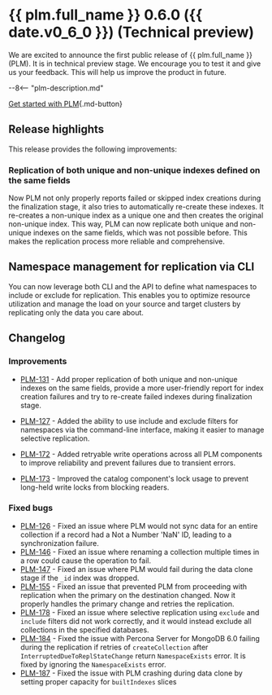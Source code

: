 # {{ plm.full_name }} 0.6.0 ({{ date.v0_6_0 }}) (Technical preview)

We are excited to announce the first public release of {{ plm.full_name }} (PLM). It is in technical preview stage. We encourage you to test it and give us your feedback. This will help us improve the product in future.

--8<-- "plm-description.md"

[Get started with PLM](installation.md){.md-button}

## Release highlights

This release provides the following improvements: 

### Replication of both unique and non-unique indexes defined on the same fields

Now PLM not only properly reports failed or skipped index creations during the finalization stage, it also tries to automatically re-create these indexes. It re-creates a non-unique index as a unique one and then creates the original non-unique index. This way, PLM can now replicate both unique and non-unique indexes on the same fields, which was not possible before. This makes the replication process more reliable and comprehensive.

## Namespace management for replication via CLI

You can now leverage both CLI and the API to define what namespaces to include or exclude for replication. This enables you to optimize resource utilization and manage the load on your source and target clusters by replicating only the data you care about. 

## Changelog

### Improvements

* [PLM-131](https://perconadev.atlassian.net/browse/PLM-131) - Add proper replication of both unique and non-unique indexes on the same fields, provide a more user-friendly report for index creation failures and try to re-create failed indexes during finalization stage.

* [PLM-127](https://perconadev.atlassian.net/browse/PLM-127) - Added the ability to use include and exclude filters for namespaces via the command-line interface, making it easier to manage selective replication.

* [PLM-172](https://perconadev.atlassian.net/browse/PLM-172) - Added retryable write operations across all PLM components to improve reliability and prevent failures due to transient errors.

* [PLM-173](https://perconadev.atlassian.net/browse/PLM-173) - Improved the catalog component's lock usage to prevent long-held write locks from blocking readers.

### Fixed bugs

* [PLM-126](https://perconadev.atlassian.net/browse/PLM-126) - Fixed an issue where PLM would not sync data for an entire collection if a record had a Not a Number 'NaN' ID, leading to a synchronization failure.
* [PLM-146](https://perconadev.atlassian.net/browse/PLM-146) - Fixed an issue where renaming a collection multiple times in a row could cause the operation to fail.
* [PLM-147](https://perconadev.atlassian.net/browse/PLM-147) - Fixed an issue where PLM would fail during the data clone stage if the `_id` index was dropped.
* [PLM-155](https://perconadev.atlassian.net/browse/PLM-155) - Fixed an issue that prevented PLM from proceeding with replication when the primary on the destination changed. Now it properly handles the primary change and retries the replication.
* [PLM-178](https://perconadev.atlassian.net/browse/PLM-178) - Fixed an issue where selective replication using `exclude` and `include` filters did not work correctly, and it would instead exclude all collections in the specified databases.
* [PLM-184](https://perconadev.atlassian.net/browse/PLM-184) - Fixed the issue with Percona Server for MongoDB 6.0 failing during the replication if retries of `createCollection` after `InterruptedDueToReplStateChange` return `NamespaceExists` error. It is fixed by ignoring the `NamespaceExists` error.
* [PLM-187](https://perconadev.atlassian.net/browse/PLM-187) - Fixed the issue with PLM crashing during data clone by setting proper capacity for `builtIndexes` slices	
